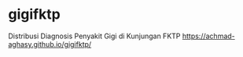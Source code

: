 # gigifktp
Distribusi Diagnosis Penyakit Gigi di Kunjungan FKTP
https://achmad-aghasy.github.io/gigifktp/
